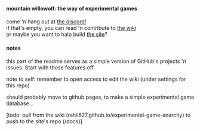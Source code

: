 #### mountain willowolf: the way of experimental games

come 'n hang out at [the discord!](https://discord.gg/9auBPX)  
if that's empty, you can read 'n contribute to [the wiki](https://github.com/Rahil627/experimental-game-anarchy/wiki)  
or maybe you want to halp build [the site](https://forest.willowolf.com)?

#### notes
this part of the readme serves as a simple version of GitHub's projects 'n issues. Start with those features off.

note to self: remember to open access to edit the wiki (under settings for this repo)

should probably move to github pages, to make a simple experimental game database...

[todo: pull from the wiki (rahil627.github.io/experimental-game-anarchy) to push to the site's repo (/docs)]
